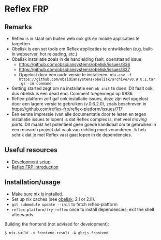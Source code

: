 # Reflex FRP

## Remarks

- Reflex is in staat om buiten web ook gtk en mobile applicaties te targetten
- Obelisk is een set tools om Reflex applicaties te ontwikkelen (e.g. built-in
  webserver, hot reloading, etc.)
- Obelisk installatie zoals in de handleiding faalt, openstaand issue:
  - https://github.com/obsidiansystems/obelisk/issues/836
  - https://github.com/obsidiansystems/obelisk/issues/837
  - Opgelost door een oude versie te installeren:
    `nix-env -f https://github.com/obsidiansystems/obelisk/archive/v0.9.0.1.tar.gz -iA command`
- Getting started zegt om na installatie een `ob init` te doen. Dit faalt ook,
  dus obelisk is een dead end. Comment toegevoegd op #836.
- Reflex-platform zelf gaf ook installatie issues, deze zijn wel opgelost door
  een lagere versie te gebruiken (v.0.6.2.0), zoals beschreven in
  https://github.com/reflex-frp/reflex-platform/issues/717
- Een eerste impressie (van alle documentatie door te lezen en tegen installatie
  issues te lopen) is dat Reflex complex is, met veel *moving parts*. Dit maakt
  het potentieel geen goede kandidaat om te gebruiken in een research project
  dat vaak van richting moet veranderen. Ik heb schrik dat je met Reflex vast
  gaat lopen in de dependencies.

## Useful resources

- [Development setup](https://github.com/reflex-frp/reflex-platform/blob/develop/docs/project-development.rst)
- [Reflex FRP introduction](https://github.com/hansroland/reflex-dom-inbits/blob/master/tutorial.md)

## Installation/usage

- Make sure [nix is installed](https://nixos.org/download.html).
- Set up nix caches (see
  [obelisk](https://github.com/obsidiansystems/obelisk#installing-obelisk), 2.I
  or 2.II).
- `git submodule update --init` to fetch reflex-platform
- `reflex-platform/try-reflex` once to install dependencies; exit the shell
  afterwards.

Building the frontend (not advised for development):

```
$ nix-build -o frontend-result -A ghcjs.frontend
```
